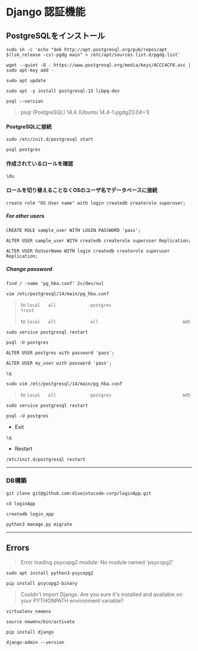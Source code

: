# Django 認証機能

## PostgreSQLをインストール

`sudo sh -c 'echo "deb http://apt.postgresql.org/pub/repos/apt $(lsb_release -cs)-pgdg main" > /etc/apt/sources.list.d/pgdg.list'`

`wget --quiet -O - https://www.postgresql.org/media/keys/ACCC4CF8.asc | sudo apt-key add -`

`sudo apt update`

`sudo apt -y install postgresql-13 libpq-dev`

`psql --version`  
>psql (PostgreSQL) 14.4 (Ubuntu 14.4-1.pgdg20.04+1)

#### PostgreSQLに接続

`sudo /etc/init.d/postgresql start`

`psql postgres`

#### 作成されているロールを確認

`\du`

#### ロールを切り替えることなくOSのユーザ名でデータベースに接続

`create role "OS User name" with login createdb createrole superuser;`

##### For other users 

`CREATE ROLE sample_user WITH LOGIN PASSWORD 'pass';`

`ALTER USER sample_user WITH createdb createrole superuser Replication;`

`ALTER USER OsUserName WITH login createdb createrole superuser Replication;`

##### Change password

`find / -name 'pg_hba.conf' 2>/dev/nul`

`vim /etc/postgresql/14/main/pg_hba.conf`

> to `local   all             postgres                           trust`
> 
> to `local   all             all                                md5`


`sudo service postgresql restart`

`psql -U postgres`

`ALTER USER postgres with password 'pass';`

`ALTER USER my_user with password 'pass';`

`\q`

`sudo vim /etc/postgresql/14/main/pg_hba.conf`

> to `local   all             postgres                           md5`

`sudo service postgresql restart`

`psql -U postgres`

- Exit

`\q`

- Restart

`/etc/init.d/postgresql restart`

---

### DB構築

`git clone git@github.com:diveintocode-corp/loginApp.git`

`cd loginApp`

`createdb login_app`

`python3 manage.py migrate`

---

## Errors

> Error loading psycopg2 module: No module named 'psycopg2' 

`sudo apt install python3-psycopg2`

`pip install psycopg2-binary`

> Couldn't import Django. Are you sure it's installed and available on your PYTHONPATH environment variable?

`virtualenv newenv`

`source newenv/bin/activate`

`pip install django`

`django-admin --version`
